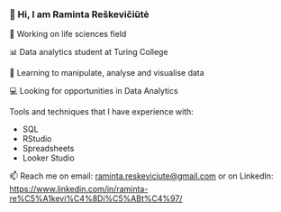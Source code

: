 ### 👋 Hi, I am Raminta Reškevičiūtė

:microscope: Working on life sciences field

:bar_chart: Data analytics student at Turing College

:blue_book: Learning to manipulate, analyse and visualise data

:computer: Looking for opportunities in Data Analytics



Tools and techniques that I have experience with:
   - SQL
   - RStudio
   - Spreadsheets
   - Looker Studio



📫 Reach me on email: raminta.reskeviciute@gmail.com 
   or on LinkedIn: https://www.linkedin.com/in/raminta-re%C5%A1kevi%C4%8Di%C5%ABt%C4%97/
